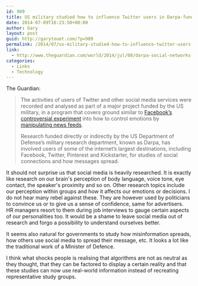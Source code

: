 ```yaml
---
id: 989
title: US military studied how to influence Twitter users in Darpa-funded research
date: 2014-07-09T16:23:50+00:00
author: Gary
layout: post
guid: http://garytouet.com/?p=989
permalink: /2014/07/us-military-studied-how-to-influence-twitter-users-darpa-funded-research/
link:
  - http://www.theguardian.com/world/2014/jul/08/darpa-social-networks-research-twitter-influence-studies
categories:
  - Links
  - Technology
---
```

The Guardian:
<blockquote>The activities of users of Twitter and other social media services were recorded and analysed as part of a major project funded by the US military, in a program that covers ground similar to <a href="http://www.theguardian.com/technology/2014/jun/29/facebook-users-emotions-news-feeds">Facebook’s controversial experiment</a> into how to control emotions by <a href="http://www.theguardian.com/technology/2014/jul/03/facebook-emotion-experiments-monika-bickert">manipulating news feeds</a>.

Research funded directly or indirectly by the US Department of Defense’s military research department, known as Darpa, has involved users of some of the internet’s largest destinations, including Facebook, Twitter, Pinterest and Kickstarter, for studies of social connections and how messages spread.</blockquote>

<p>It should not surprise us that social media is heavily researched. It is exactly like research on our brain's perception of body language, voice tone, eye contact, the speaker's proximity and so on. Other research topics include our perception within groups and how it affects our emotions or decisions. I do not hear many rebel against these. They are however used by politicians to convince us or to give us a sense of confidence, same for advertisers. HR managers resort to them during job interviews to gauge certain aspects of our personalities too. It would be a shame to leave social media out of research and forgo a possibility to understand ourselves better.</p>
<p>It seems also natural for governments to study how misinformation spreads, how others use social media to spread their message, etc. It looks a lot like the traditional work of a Minister of Defence.</p>

<p>I think what shocks people is realising that algorithms are not as neutral as they thought, that they can be factored to display a certain reality and that these studies can now use real-world information instead of recreating representative study groups. </p>
